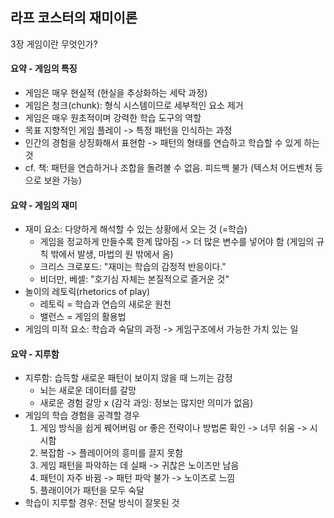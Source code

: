 ## 라프 코스터의 재미이론

3장 게임이란 무엇인가?

#### 요약 - 게임의 특징

- 게임은 매우 현실적 (현실을 추상화하는 세탁 과정)
- 게임은 청크(chunk): 형식 시스템이므로 세부적인 요소 제거
- 게임은 매우 원초적이며 강력한 학습 도구의 역할
- 목표 지향적인 게임 플레이 -> 특정 패턴을 인식하는 과정
- 인간의 경험을 상징화해서 표현함 -> 패턴의 형태를 연습하고 학습할 수 있게 하는 것
- cf. 책: 패턴을 연습하거나 조합을 돌려볼 수 없음. 피드백 불가 (텍스처 어드벤처 등으로 보완 가능)

#### 요약 - 게임의 재미

- 재미 요소: 다양하게 해석할 수 있는 상황에서 오는 것 (=학습)
  - 게임을 정교하게 만들수록 한계 많아짐 -> 더 많은 변수를 넣어야 함 (게임의 규칙 밖에서 발생, 마법의 원 밖에서 옴)
  - 크리스 크로포드: "재미는 학습의 감정적 반응이다."
  - 비더만, 베셀: "호기심 자체는 본질적으로 즐거운 것"
- 놀이의 레토릭(rhetorics of play)
  - 레토릭 = 학습과 연습의 새로운 원천
  - 밸런스 = 게임의 활용법
- 게임의 미적 요소: 학습과 숙달의 과정 -> 게임구조에서 가능한 가치 있는 일

#### 요약 - 지루함

- 지루함: 습득할 새로운 패턴이 보이지 않을 때 느끼는 감정
  - 뇌는 새로운 데이터를 갈망
  - 새로운 경험 갈망 x (감각 과잉: 정보는 많지만 의미가 없음)
- 게임의 학습 경험을 공격할 경우
  1. 게임 방식을 쉽게 꿰어버림 or 좋은 전략이나 방법론 확인 -> 너무 쉬움 -> 시시함
  2. 복잡함 -> 플레이어의 흥미를 끌지 못함
  3. 게임 패턴을 파악하는 데 실패 -> 귀찮은 노이즈만 남음
  4. 패턴이 자주 바뀜 -> 패턴 파악 불가 -> 노이즈로 느낌
  5. 플래이어가 패턴을 모두 숙달
- 학습이 지루할 경우: 전달 방식이 잘못된 것
